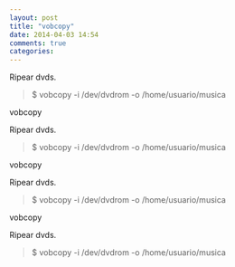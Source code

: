 ```yaml
---
layout: post
title: "vobcopy"
date: 2014-04-03 14:54
comments: true
categories: 
---
```

Ripear dvds.

>$ vobcopy -i /dev/dvdrom -o /home/usuario/musica 

vobcopy

Ripear dvds.

>$ vobcopy -i /dev/dvdrom -o /home/usuario/musica 

vobcopy

Ripear dvds.

>$ vobcopy -i /dev/dvdrom -o /home/usuario/musica 

vobcopy

Ripear dvds.

>$ vobcopy -i /dev/dvdrom -o /home/usuario/musica 

